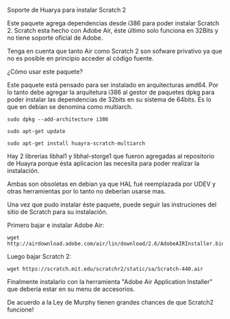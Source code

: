Soporte de Huarya para instalar Scratch 2 

Este paquete agrega dependencias desde i386 para poder instalar Scratch 2.
Scratch esta hecho con Adobe Air, éste último solo funciona en 32Bits y no
tiene soporte oficial de Adobe.

Tenga en cuenta que tanto Air como Scratch 2 son sofware privativo ya que no 
es posible en principio acceder al código fuente.

¿Cómo usar este paquete?

Este paquete está pensado para ser instalado en arquitecturas amd64.
Por lo tanto debe agregar la arquitetura i386 al gestor de paquetes dpkg para
poder instalar las dependencias de 32bits en su sistema de 64bits. 
Es lo que en debian se denomina como multiarch.

    sudo dpkg --add-architecture i386
  
    sudo apt-get update
  
    sudo apt-get install huayra-scratch-multiarch

Hay 2 librerías libhal1 y libhal-storge1 que fueron agregadas al repositorio
de Huayra porque ésta aplicacion las necesita para poder realizar la instalación.

Ambas son obsoletas en debian ya que HAL fué reemplazada por UDEV y otras herramientas
por lo tanto no deberían usarse mas.

Una vez que pudo instalar éste paquete, puede seguir las instruciones del sitio
de Scratch para su instalación.

Primero bajar e instalar Adobe Air:

    wget http://airdownload.adobe.com/air/lin/download/2.6/AdobeAIRInstaller.bin

Luego bajar Scratch 2:
  
    wget https://scratch.mit.edu/scratchr2/static/sa/Scratch-440.air
  
Finalmente instalarlo con la herramienta "Adobe Air Application Installer" que debería estar en su menu de accesorios.

De acuerdo a la Ley de Murphy tienen grandes chances de que Scratch2 funcione! 



